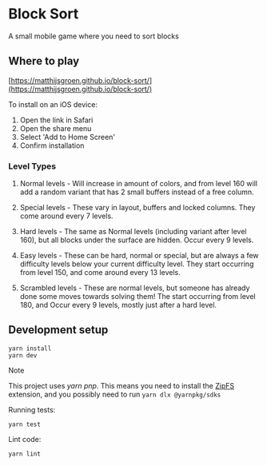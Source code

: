 # Block Sort

A small mobile game where you need to sort blocks

## Where to play

[https://matthijsgroen.github.io/block-sort/](https://matthijsgroen.github.io/block-sort/)

To install on an iOS device:

1. Open the link in Safari
2. Open the share menu
3. Select 'Add to Home Screen'
4. Confirm installation

### Level Types

1. Normal levels - Will increase in amount of colors, and from level 160 will add a random variant that has 2 small buffers instead of a free column.

2. Special levels - These vary in layout, buffers and locked columns. They come around every 7 levels.

3. Hard levels - The same as Normal levels (including variant after level 160), but all blocks under the surface are hidden. Occur every 9 levels.

4. Easy levels - These can be hard, normal or special, but are always a few difficulty levels below your current difficulty level. They start occurring from level 150, and come around every 13 levels.

5. Scrambled levels - These are normal levels, but someone has already done some moves towards solving them! The start occurring from level 180, and Occur every 9 levels, mostly just after a hard level.

## Development setup

```
yarn install
yarn dev
```

> [!NOTE]
> This project uses _yarn pnp_. This means you need to install the
> [ZipFS](https://marketplace.visualstudio.com/items?itemName=arcanis.vscode-zipfs) extension, and you possibly need to run `yarn dlx @yarnpkg/sdks`

Running tests:

```
yarn test
```

Lint code:

```
yarn lint
```
